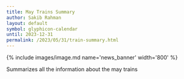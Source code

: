 ```yaml
---
title: May Trains Summary
author: Sakib Rahman
layout: default
symbol: glyphicon-calendar
until: 2023-12-31
permalink: /2023/05/31/train-summary.html
---
```

<p/>

{% include images/image.md name='news_banner' width='800' %}



Summarizes all the information about the may trains
